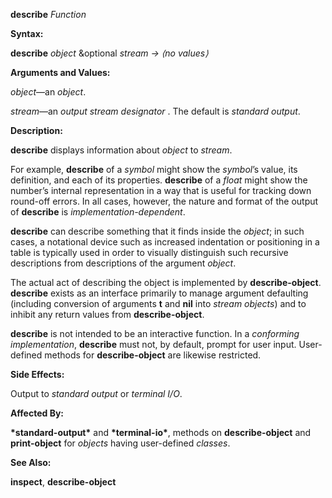 **describe** *Function* 



**Syntax:** 



**describe** *object* &amp;optional *stream → ⟨no values⟩* 



**Arguments and Values:** 



*object*—an *object*. 



*stream*—an *output stream designator* . The default is *standard output*. 



**Description:** 



**describe** displays information about *object* to *stream*. 



For example, **describe** of a *symbol* might show the *symbol*’s value, its definition, and each of its properties. **describe** of a *float* might show the number’s internal representation in a way that is useful for tracking down round-off errors. In all cases, however, the nature and format of the output of **describe** is *implementation-dependent*. 



**describe** can describe something that it finds inside the *object*; in such cases, a notational device such as increased indentation or positioning in a table is typically used in order to visually distinguish such recursive descriptions from descriptions of the argument *object*. 







 



 



The actual act of describing the object is implemented by **describe-object**. **describe** exists as an interface primarily to manage argument defaulting (including conversion of arguments **t** and **nil** into *stream objects*) and to inhibit any return values from **describe-object**. 



**describe** is not intended to be an interactive function. In a *conforming implementation*, **describe** must not, by default, prompt for user input. User-defined methods for **describe-object** are likewise restricted. 



**Side Effects:** 



Output to *standard output* or *terminal I/O*. 



**Affected By:** 



**\*standard-output\*** and **\*terminal-io\***, methods on **describe-object** and **print-object** for *objects* having user-defined *classes*. 



**See Also:** 



**inspect**, **describe-object** 



